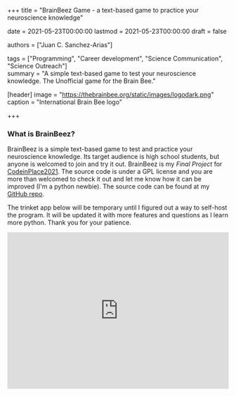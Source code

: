 +++
title = "BrainBeez Game - a text-based game to practice your neuroscience knowledge"

date = 2021-05-23T00:00:00
lastmod = 2021-05-23T00:00:00
draft = false

authors = ["Juan C. Sanchez-Arias"]

tags = ["Programming", "Career development", "Science Communication", "Science Outreach"]    
summary = "A simple text-based game to test your neuroscience knowledge. The Unofficial game for the Brain Bee."

[header]
image = "https://thebrainbee.org/static/images/logodark.png"
caption = "International Brain Bee logo"

+++

### What is BrainBeez?
BrainBeez is a simple text-based game to test and practice your neuroscience knowledge. Its target audience is high school students, but anyone is welcomed to join and try it out. BrainBeez is my *Final Project* for [CodeinPlace2021](https://codeinplace.stanford.edu/). The source code is under a GPL license and you are more than welcomed to check it out and let me know how it can be improved (I'm a python newbie). The source code can be found at my [GitHub repo](https://github.com/juansamdphd/brain_bee_game/).

The trinket app below will be temporary until I figured out a way to self-host the program. It will be updated it with more features and questions as I learn more python. Thank you for your patience.

<iframe src="https://trinket.io/embed/python3/4731b9de88?outputOnly=true&runOption=run" width="100%" height="356" frameborder="0" marginwidth="0" marginheight="0" allowfullscreen></iframe>

